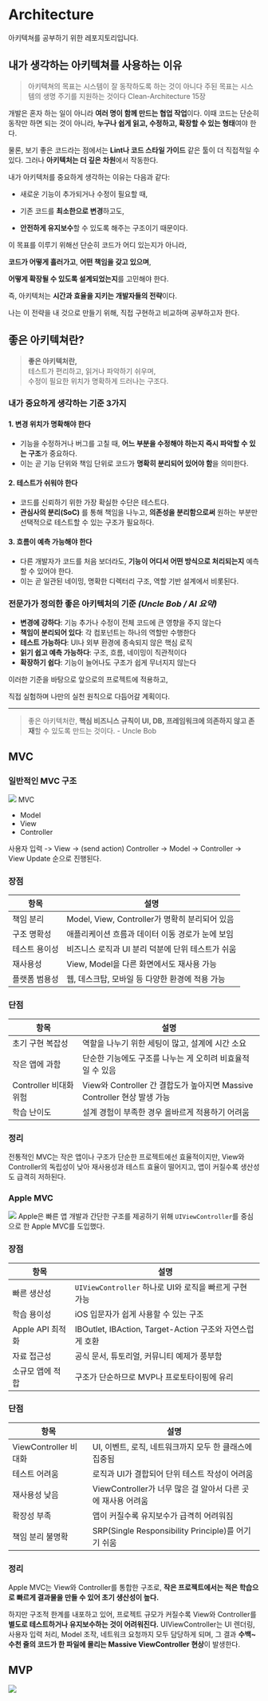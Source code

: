 
# Architecture
아키텍쳐를 공부하기 위한 레포지토리입니다.
## 내가 생각하는 아키텍쳐를 사용하는 이유

> 아키텍쳐의 목표는 시스템이 잘 동작하도록 하는 것이 아니다
> 주된 목표는 시스템의 생명 주기를 지원하는 것이다
> Clean-Architecture 15장

개발은 혼자 하는 일이 아니라 **여러 명이 함께 만드는 협업 작업**이다. 이때 코드는 단순히 동작만 하면 되는 것이 아니라, **누구나 쉽게 읽고, 수정하고, 확장할 수 있는 형태**여야 한다.

  

물론, 보기 좋은 코드라는 점에서는 **Lint나 코드 스타일 가이드** 같은 툴이 더 직접적일 수 있다. 그러나 **아키텍처는 더 깊은 차원**에서 작동한다.

  

내가 아키텍처를 중요하게 생각하는 이유는 다음과 같다:

-   새로운 기능이 추가되거나 수정이 필요할 때,
    
-   기존 코드를 **최소한으로 변경**하고도,
    
-   **안전하게 유지보수**할 수 있도록 해주는 구조이기 때문이다.
    

  

이 목표를 이루기 위해선 단순히 코드가 어디 있는지가 아니라,

**코드가 어떻게 흘러가고**, **어떤 책임을 갖고 있으며**,

**어떻게 확장될 수 있도록 설계되었는지**를 고민해야 한다.

  

즉, 아키텍처는 **시간과 효율을 지키는 개발자들의 전략**이다.

나는 이 전략을 내 것으로 만들기 위해, 직접 구현하고 비교하며 공부하고자 한다.

## 좋은 아키텍쳐란? 

> **좋은 아키텍처란,**  
> 테스트가 편리하고, 읽거나 파악하기 쉬우며,  
> 수정이 필요한 위치가 명확하게 드러나는 구조다.

### 내가 중요하게 생각하는 기준 3가지

#### 1. 변경 위치가 명확해야 한다
- 기능을 수정하거나 버그를 고칠 때,  **어느 부분을 수정해야 하는지 즉시 파악할 수 있는 구조**가 중요하다.
- 이는 곧 기능 단위와 책임 단위로 코드가 **명확히 분리되어 있어야 함**을 의미한다.

#### 2. 테스트가 쉬워야 한다
- 코드를 신뢰하기 위한 가장 확실한 수단은 테스트다.
- **관심사의 분리(SoC)** 를 통해 책임을 나누고,  **의존성을 분리함으로써** 원하는 부분만 선택적으로 테스트할 수 있는 구조가 필요하다.

#### 3. 흐름이 예측 가능해야 한다
- 다른 개발자가 코드를 처음 보더라도,  **기능이 어디서 어떤 방식으로 처리되는지** 예측할 수 있어야 한다.
- 이는 곧 일관된 네이밍, 명확한 디렉터리 구조, 역할 기반 설계에서 비롯된다.


### 전문가가 정의한 좋은 아키텍처의 기준 _(Uncle Bob / AI 요약)_

- **변경에 강하다**: 기능 추가나 수정이 전체 코드에 큰 영향을 주지 않는다  
- **책임이 분리되어 있다**: 각 컴포넌트는 하나의 역할만 수행한다  
- **테스트 가능하다**: UI나 외부 환경에 종속되지 않은 핵심 로직  
- **읽기 쉽고 예측 가능하다**: 구조, 흐름, 네이밍이 직관적이다  
- **확장하기 쉽다**: 기능이 늘어나도 구조가 쉽게 무너지지 않는다

이러한 기준을 바탕으로 앞으로의 프로젝트에 적용하고,  

직접 실험하며 나만의 실천 원칙으로 다듬어갈 계획이다.

---

> 좋은 아키텍처란, **핵심 비즈니스 규칙이 UI, DB, 프레임워크에 의존하지 않고 존재**할 수 있도록 만드는 것이다. - Uncle Bob


## MVC
### 일반적인 MVC 구조

![](https://camo.githubusercontent.com/9104b26b403abd0bd2bfedad49d85e170f9f6d3af294de1a92da0c27aab3386d/68747470733a2f2f63646e2d696d616765732d312e6d656469756d2e636f6d2f6d61782f313230302f312a6330614761444e583431717536653845344f456777512e706e67)
MVC
* Model
* View
* Controller

사용자 입력 -> View -> (send action) Controller -> Model -> Controller -> View Update 순으로 진행된다.


### 장점

| 항목                | 설명 |
|---------------------|------|
| 책임 분리           | Model, View, Controller가 명확히 분리되어 있음 |
| 구조 명확성         | 애플리케이션 흐름과 데이터 이동 경로가 눈에 보임 |
| 테스트 용이성       | 비즈니스 로직과 UI 분리 덕분에 단위 테스트가 쉬움 |
| 재사용성            | View, Model을 다른 화면에서도 재사용 가능 |
| 플랫폼 범용성       | 웹, 데스크탑, 모바일 등 다양한 환경에 적용 가능 |

###  단점

| 항목                | 설명 |
|---------------------|------|
| 초기 구현 복잡성    | 역할을 나누기 위한 세팅이 많고, 설계에 시간 소요 |
| 작은 앱에 과함      | 단순한 기능에도 구조를 나누는 게 오히려 비효율적일 수 있음 |
| Controller 비대화 위험 | View와 Controller 간 결합도가 높아지면 Massive Controller 현상 발생 가능 |
| 학습 난이도         | 설계 경험이 부족한 경우 올바르게 적용하기 어려움 |

### 정리 
 전통적인 MVC는 작은 앱이나 구조가 단순한 프로젝트에선 효율적이지만,
 View와 Controller의 독립성이 낮아 재사용성과 테스트 효율이 떨어지고,
앱이 커질수록 생산성도 급격히 저하된다.

### Apple MVC 
![](https://camo.githubusercontent.com/cd5847debf1f3d932c42971b52c6e860aecb1364f8a25367cbb909fbb12cd81d/68747470733a2f2f63646e2d696d616765732d312e6d656469756d2e636f6d2f6d61782f313630302f312a506b576a4455306a71474a4f42393732634d73726e412e706e67)
Apple은 빠른 앱 개발과 간단한 구조를 제공하기 위해 `UIViewController`를 중심으로 한 Apple MVC를 도입했다.

###  장점

| 항목                | 설명 |
|---------------------|------|
| 빠른 생산성         | `UIViewController` 하나로 UI와 로직을 빠르게 구현 가능 |
| 학습 용이성         | iOS 입문자가 쉽게 사용할 수 있는 구조 |
| Apple API 최적화    | IBOutlet, IBAction, Target-Action 구조와 자연스럽게 호환 |
| 자료 접근성         | 공식 문서, 튜토리얼, 커뮤니티 예제가 풍부함 |
| 소규모 앱에 적합    | 구조가 단순하므로 MVP나 프로토타이핑에 유리 |

###  단점

| 항목                | 설명 |
|---------------------|------|
| ViewController 비대화 | UI, 이벤트, 로직, 네트워크까지 모두 한 클래스에 집중됨 |
| 테스트 어려움       | 로직과 UI가 결합되어 단위 테스트 작성이 어려움 |
| 재사용성 낮음       | ViewController가 너무 많은 걸 알아서 다른 곳에 재사용 어려움 |
| 확장성 부족         | 앱이 커질수록 유지보수가 급격히 어려워짐 |
| 책임 분리 불명확    | SRP(Single Responsibility Principle)를 어기기 쉬움 |

### 정리 
Apple MVC는 View와 Controller를 통합한 구조로,
**작은 프로젝트에서는 적은 학습으로 빠르게 결과물을 만들 수 있어 초기 생산성이 높다.**

 하지만 구조적 한계를 내포하고 있어,
프로젝트 규모가 커질수록 View와 Controller를 **별도로 테스트하거나 유지보수하는 것이 어려워진다.**
UIViewController는 UI 렌더링, 사용자 입력 처리, Model 조작, 네트워크 요청까지 모두 담당하게 되며,
그 결과 **수백~수천 줄의 코드가 한 파일에 몰리는 Massive ViewController 현상**이 발생한다.

## MVP 
![](https://camo.githubusercontent.com/808f617f783a055a48d4f57a224d0765d21bcb271edbd011e2dfcd0d35fc5734/68747470733a2f2f63646e2d696d616765732d312e6d656469756d2e636f6d2f6d61782f313630302f312a684b5543504548673654447a3667744f6c6e465977512e706e67)

